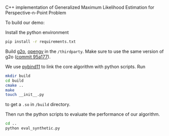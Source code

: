 C++ implementation of Generalized Maximum Likelihood Estimation for Perspective-n-Point Problem

To build our demo:

Install the python environment

```bash
pip install -r requirements.txt
```

Build [g2o](https://github.com/RainerKuemmerle/g2o), [opengv](https://laurentkneip.github.io/opengv/page_installation.html#sec_installation_2) in the `/thirdparty`. Make sure to use the same version of g2o ([commit 95a177](https://github.com/RainerKuemmerle/g2o/tree/95a177f22cc1aba160a5659d83a9e3ad95ed5c7a)).

We use [pybind11](https://pybind11.readthedocs.io/en/stable/installing.html) to link the core algorithm with python scripts. Run

```bash
mkdir build
cd build
cmake ..
make
touch __init__.py
```

to get a `.so` in `/build` directory.

Then run the python scripts to evaluate the performance of our algorithm.

```bash
cd ..
python eval_synthetic.py
```